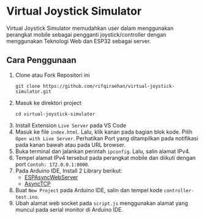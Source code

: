 # Virtual Joystick Simulator

Virtual Joystick Simulator memudahkan user dalam menggunakan perangkat mobile sebagai pengganti joystick/controller dengan menggunakan Teknologi Web dan ESP32 sebagai server.

## Cara Penggunaan

1. Clone atau Fork Repositori ini
    ```
    git clone https://github.com/rifqiraehan/virtual-joystick-simulator.git
    ```
2. Masuk ke direktori project
    ```
    cd virtual-joystick-simulator
    ```
3. Install Extension `Live Server` pada VS Code
4. Masuk ke file `index.html`. Lalu, klik kanan pada bagian blok kode. Pilih `Open with Live Server`. Perhatikan Port yang ditampilkan pada notifikasi pada kanan bawah atau pada URL browser.
5. Buka terminal dan jalankan perintah `ipconfig`. Lalu, salin alamat IPv4.
6. Tempel alamat IPv4 tersebut pada perangkat mobile dan diikuti dengan port `Contoh: 172.0.0.1:8000`.
7. Pada Arduino IDE, Install 2 Library berikut:
    -   [ESPAsyncWebServer](https://github.com/ESP32Async/ESPAsyncWebServer)
    - [AsyncTCP](https://github.com/ESP32Async/AsyncTCP)
8. Buat `New Project` pada Arduino IDE, salin dan tempel kode `controller-test.ino`.
9. Ubah alamat web socket pada `script.js` menggunakan alamat yang muncul pada serial monitor di Arduino IDE.

